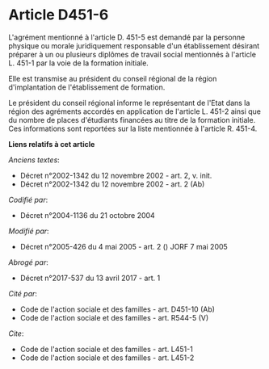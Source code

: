 # Article D451-6

L'agrément mentionné à l'article D. 451-5 est demandé par la personne physique ou morale juridiquement responsable d'un
établissement désirant préparer à un ou plusieurs diplômes de travail social mentionnés à l'article L. 451-1 par la voie de
la formation initiale. 

Elle est transmise au président du conseil régional de la région d'implantation de l'établissement de formation. 

Le président du conseil régional informe le représentant de l'Etat dans la région des agréments accordés en application de
l'article L. 451-2 ainsi que du nombre de places d'étudiants financées au titre de la formation initiale. Ces informations
sont reportées sur la liste mentionnée à l'article R. 451-4.

**Liens relatifs à cet article**

_Anciens textes_:

  - Décret n°2002-1342 du 12 novembre 2002 - art. 2, v. init.
  - Décret n°2002-1342 du 12 novembre 2002 - art. 2 (Ab)

_Codifié par_:

  - Décret n°2004-1136 du 21 octobre 2004

_Modifié par_:

  - Décret n°2005-426 du 4 mai 2005 - art. 2 () JORF 7 mai 2005

_Abrogé par_:

  - Décret n°2017-537 du 13 avril 2017 - art. 1

_Cité par_:

  - Code de l'action sociale et des familles - art. D451-10 (Ab)
  - Code de l'action sociale et des familles - art. R544-5 (V)

_Cite_:

  - Code de l'action sociale et des familles - art. L451-1
  - Code de l'action sociale et des familles - art. L451-2
